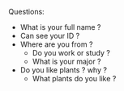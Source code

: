 Questions:

- What is your full name ?
- Can see your ID ?
- Where are you from ?
  + Do you work or study ?
  + What is your major ?
- Do you like plants ? why ?
  + What plants do you like ?

